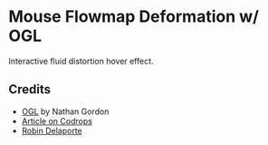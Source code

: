 # Mouse Flowmap Deformation w/ OGL
Interactive fluid distortion hover effect.

## Credits

- [OGL](https://github.com/oframe/ogl) by Nathan Gordon
- [Article on Codrops](https://tympanus.net/codrops/?p=43531)
- [Robin Delaporte](https://github.com/robin-dela)
